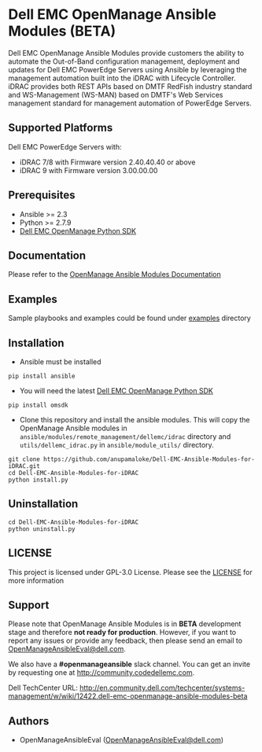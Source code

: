 # Dell EMC OpenManage Ansible Modules (BETA)

Dell EMC OpenManage Ansible Modules provide customers the ability to automate the Out-of-Band configuration management, deployment and updates for Dell EMC PowerEdge Servers using Ansible by leveraging the management automation built into the iDRAC with Lifecycle Controller. iDRAC provides both REST APIs based on DMTF RedFish industry standard and WS-Management (WS-MAN) based on DMTF's Web Services management standard for management automation of PowerEdge Servers.

## Supported Platforms
Dell EMC PowerEdge Servers with:
  * iDRAC 7/8 with Firmware version 2.40.40.40 or above
  * iDRAC 9 with Firmware version 3.00.00.00

## Prerequisites
  * Ansible >= 2.3
  * Python >= 2.7.9
  * [Dell EMC OpenManage Python SDK](https://github.com/dell/omsdk)

## Documentation

Please refer to the [OpenManage Ansible Modules Documentation](docs/Dell-EMC-OpenManage-Ansible-Modules.md)

## Examples

Sample playbooks and examples could be found under [examples](./examples) directory

## Installation

  * Ansible must be installed

  ```
  pip install ansible
  ```

  * You will need the latest [Dell EMC OpenManage Python SDK](https://github.com/dell/omsdk)
  ```
  pip install omsdk
  ```

  * Clone this repository and install the ansible modules. This will copy the OpenManage Ansible modules in ```ansible/modules/remote_management/dellemc/idrac``` directory and ```utils/dellemc_idrac.py``` in ```ansible/module_utils/``` directory.

  ```
  git clone https://github.com/anupamaloke/Dell-EMC-Ansible-Modules-for-iDRAC.git
  cd Dell-EMC-Ansible-Modules-for-iDRAC
  python install.py
  ```

## Uninstallation

```
cd Dell-EMC-Ansible-Modules-for-iDRAC
python uninstall.py
```

## LICENSE
This project is licensed under GPL-3.0 License. Please see the [LICENSE](https://github.com/anupamaloke/Dell-EMC-Ansible-Modules-for-iDRAC/blob/master/LICENSE) for more information

## Support
Please note that OpenManage Ansible Modules is in **BETA** development stage and therefore **not ready for production**. However, if you want to report any issues or provide any feedback, then please send an email to OpenManageAnsibleEval@dell.com.

We also have a **#openmanageansible** slack channel. You can get an invite by requesting one at http://community.codedellemc.com. 

Dell TechCenter URL: http://en.community.dell.com/techcenter/systems-management/w/wiki/12422.dell-emc-openmanage-ansible-modules-beta
 
## Authors
  * OpenManageAnsibleEval (OpenManageAnsibleEval@dell.com)
